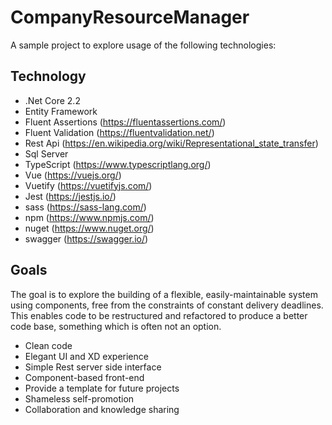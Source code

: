 # CompanyResourceManager

A sample project to explore usage of the following technologies:

## Technology
* .Net Core 2.2
* Entity Framework
* Fluent Assertions (https://fluentassertions.com/)
* Fluent Validation (https://fluentvalidation.net/)
* Rest Api (https://en.wikipedia.org/wiki/Representational_state_transfer)
* Sql Server
* TypeScript (https://www.typescriptlang.org/)
* Vue (https://vuejs.org/)
* Vuetify (https://vuetifyjs.com/)
* Jest (https://jestjs.io/)
* sass (https://sass-lang.com/)
* npm (https://www.npmjs.com/)
* nuget (https://www.nuget.org/)
* swagger (https://swagger.io/)

## Goals

The goal is to explore the building of a flexible, easily-maintainable system using components, free from the constraints of constant delivery deadlines. This enables code to be restructured and refactored to produce a better code base, something which is often not an option.

* Clean code
* Elegant UI and XD experience
* Simple Rest server side interface
* Component-based front-end
* Provide a template for future projects
* Shameless self-promotion
* Collaboration and knowledge sharing
